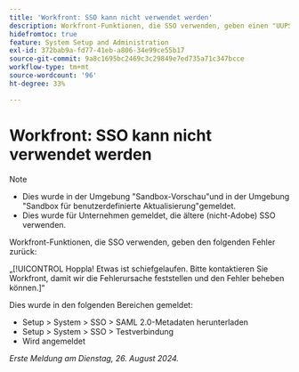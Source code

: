 ```yaml
---
title: 'Workfront: SSO kann nicht verwendet werden'
description: Workfront-Funktionen, die SSO verwenden, geben einen "UUPS"-Fehler zurück.
hidefromtoc: true
feature: System Setup and Administration
exl-id: 372bab9a-fd77-41eb-a806-34e99ce55b17
source-git-commit: 9a8c1695bc2469c3c29849e7ed735a71c347bcce
workflow-type: tm+mt
source-wordcount: '96'
ht-degree: 33%

---
```


# Workfront: SSO kann nicht verwendet werden

>[!NOTE]
>
>* Dies wurde in der Umgebung &quot;Sandbox-Vorschau&quot;und in der Umgebung &quot;Sandbox für benutzerdefinierte Aktualisierung&quot;gemeldet.
>* Dies wurde für Unternehmen gemeldet, die ältere (nicht-Adobe) SSO verwenden.

Workfront-Funktionen, die SSO verwenden, geben den folgenden Fehler zurück:

„[!UICONTROL Hoppla! Etwas ist schiefgelaufen. Bitte kontaktieren Sie Workfront, damit wir die Fehlerursache feststellen und den Fehler beheben können.]“

Dies wurde in den folgenden Bereichen gemeldet:

* Setup > System > SSO > SAML 2.0-Metadaten herunterladen
* Setup > System > SSO > Testverbindung
* Wird angemeldet

_Erste Meldung am Dienstag, 26. August 2024._

